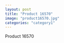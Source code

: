 ```yaml
---
layout: post
title: "Product 16570"
image: "product16570.jpg"
categories: "category1"
---
```

Product 16570

